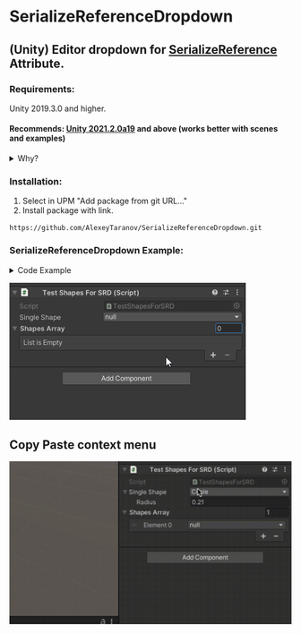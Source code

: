 # SerializeReferenceDropdown

## (Unity) Editor dropdown for [SerializeReference](https://docs.unity3d.com/ScriptReference/SerializeReference.html "SerializeReference") Attribute.

### Requirements:

Unity 2019.3.0 and higher.

#### Recommends: [Unity 2021.2.0a19](https://unity3d.com/ru/unity/alpha/2021.2.0a19) and above (works better with scenes and examples)

<details>
<summary>Why?</summary>

Serialization: Objects referenced from SerializeReference fields
now have stable ids, which reduces risk of conflicts when multiple
users collaborate on a scene file. This also improves support for undo
and prefabs, especially when SerializeReference is used inside arrays
and lists. There is a new format for references, with backward
compatibility support for older assets.

Serialization: SerializeReference now allow more granular handling of
missing types. SerializeReference instances for which the type is
missing will be replaced by null. Other instances will be editable and
if fields who were previously referring to the missing type are still
null the missing type will be preserved.
 </details>

### Installation:

1. Select in UPM "Add package from git URL..."
2. Install package with link.

```
https://github.com/AlexeyTaranov/SerializeReferenceDropdown.git
```

### SerializeReferenceDropdown Example:

<details>
<summary>Code Example</summary>

```csharp
public class TestShapesForSRD : MonoBehaviour
{
    [SerializeReferenceDropdown]
    [SerializeReference]
    private IShape _singleShape;
    
    [SerializeReferenceDropdown]
    [SerializeReference]
    private IShape[] _shapesArray;
}

public interface IShape
{
}

[Serializable]
public class Circle : IShape
{
    [SerializeField]
    private float _radius;
}

[Serializable]
public class Rectangle : IShape
{
    [SerializeField]
    private float _sideA;
        
    [SerializeField]
    private float _sideB;
}
```

 </details>

[![](Documentation~/SerializeReferenceDropdown.gif "SerializeReferenceDropdown Example")](Documentation~/SerializeReferenceDropdown.gif "SerializeReferenceDropdown Example")

## Copy Paste context menu

[![](Documentation~/CopyPaste.gif "Copy Paste Example")](Documentation~/CopyPaste.gif "Copy Paste Example")
